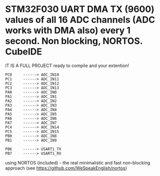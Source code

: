 
# STM32F030 UART DMA TX (9600) values of all 16 ADC channels (ADC works with DMA also) every 1 second. Non blocking, NORTOS. CubeIDE
IT IS A FULL PROJECT ready to compile and your extention!
	
    PC0     ------> ADC_IN10
    PC1     ------> ADC_IN11
    PC2     ------> ADC_IN12
    PC3     ------> ADC_IN13
    PA0     ------> ADC_IN0
    PA1     ------> ADC_IN1
    PA2     ------> ADC_IN2
    PA3     ------> ADC_IN3
    PA4     ------> ADC_IN4
    PA5     ------> ADC_IN5
    PA6     ------> ADC_IN6
    PA7     ------> ADC_IN7
    PC4     ------> ADC_IN14
    PC5     ------> ADC_IN15
    PB0     ------> ADC_IN8
    PB1     ------> ADC_IN9    
    
    PB6     ------> USART1_TX
    PB7     ------> USART1_RX
	
using NORTOS (included) - the real minimalistic and fast non-blocking approach (see https://github.com/WeSpeakEnglish/nortos)	

